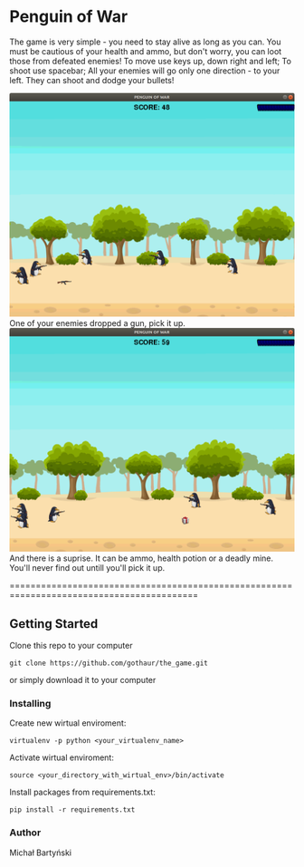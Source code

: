 # Penguin of War

The game is very simple - you need to stay alive as long as you can. 
You must be cautious of your health and ammo, but don't worry, you can loot those from defeated enemies!
To move use keys up, down right and left;
To shoot use spacebar;
All your enemies will go only one direction - to your left. They can shoot and dodge your bullets!

![Penguin at war](/img/screenshots/screenshot_1.png)
One of your enemies dropped a gun, pick it up.
![Penguin at war](/img/screenshots/screenshot_3.png)
And there is a suprise. It can be ammo, health potion or a deadly mine. You'll never find out untill you'll pick it up.



==========================================================================================
## Getting Started

Clone this repo to your computer
```
git clone https://github.com/gothaur/the_game.git
```
or simply download it to your computer

### Installing

Create new wirtual enviroment:
```
virtualenv -p python <your_virtualenv_name>
```
Activate wirtual enviroment:
```
source <your_directory_with_wirtual_env>/bin/activate
```
Install packages from requirements.txt:
```
pip install -r requirements.txt
```
### Author
Michał Bartyński
